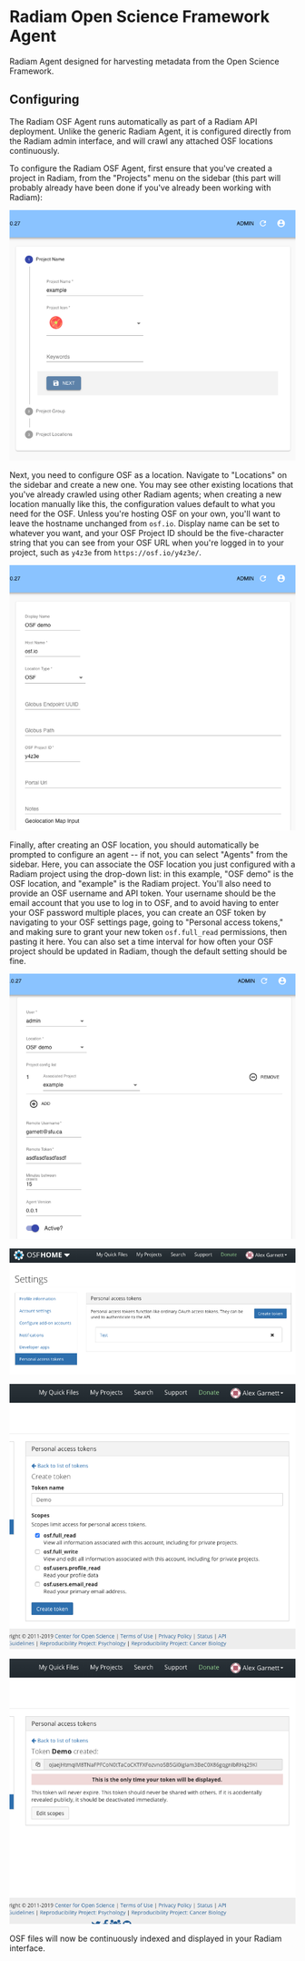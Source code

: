 # Radiam Open Science Framework Agent

Radiam Agent designed for harvesting metadata from the Open Science Framework.

## Configuring

The Radiam OSF Agent runs automatically as part of a Radiam API deployment. Unlike the generic Radiam Agent, it is configured directly from the Radiam admin interface, and will crawl any attached OSF locations continuously.

To configure the Radiam OSF Agent, first ensure that you've created a project in Radiam, from the "Projects" menu on the sidebar (this part will probably already have been done if you've already been working with Radiam):

![Radiam Projects](osf_images/radiam-project.png)

Next, you need to configure OSF as a location. Navigate to "Locations" on the sidebar and create a new one. You may see other existing locations that you've already crawled using other Radiam agents; when creating a new location manually like this, the configuration values default to what you need for the OSF. Unless you're hosting OSF on your own, you'll want to leave the hostname unchanged from `osf.io`. Display name can be set to whatever you want, and your OSF Project ID should be the five-character string that you can see from your OSF URL when you're logged in to your project, such as `y4z3e` from `https://osf.io/y4z3e/`.

![Radiam Location](osf_images/radiam-location.png)

Finally, after creating an OSF location, you should automatically be prompted to configure an agent -- if not, you can select "Agents" from the sidebar. Here, you can associate the OSF location you just configured with a Radiam project using the drop-down list: in this example, "OSF demo" is the OSF location, and "example" is the Radiam project. You'll also need to provide an OSF username and API token. Your username should be the email account that you use to log in to OSF, and to avoid having to enter your OSF password multiple places, you can create an OSF token by navigating to your OSF settings page, going to "Personal access tokens," and making sure to grant your new token `osf.full_read` permissions, then pasting it here. You can also set a time interval for how often your OSF project should be updated in Radiam, though the default setting should be fine.

![Radiam Agent](osf_images/radiam-agent.png)

![OSF Settings](osf_images/osf-settings.png)

![OSF Scope](osf_images/osf-scope.png)

![OSF Token](osf_images/osf-token.png)

OSF files will now be continuously indexed and displayed in your Radiam interface.
